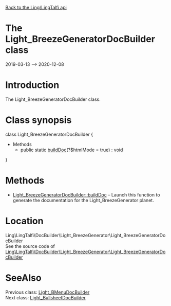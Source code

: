 [Back to the Ling/LingTalfi api](https://github.com/lingtalfi/LingTalfi/blob/master/doc/api/Ling/LingTalfi.md)



The Light_BreezeGeneratorDocBuilder class
================
2019-03-13 --> 2020-12-08






Introduction
============

The Light_BreezeGeneratorDocBuilder class.



Class synopsis
==============


class <span class="pl-k">Light_BreezeGeneratorDocBuilder</span>  {

- Methods
    - public static [buildDoc](https://github.com/lingtalfi/LingTalfi/blob/master/doc/api/Ling/LingTalfi/DocBuilder/Light_BreezeGenerator/Light_BreezeGeneratorDocBuilder/buildDoc.md)(?$htmlMode = true) : void

}






Methods
==============

- [Light_BreezeGeneratorDocBuilder::buildDoc](https://github.com/lingtalfi/LingTalfi/blob/master/doc/api/Ling/LingTalfi/DocBuilder/Light_BreezeGenerator/Light_BreezeGeneratorDocBuilder/buildDoc.md) &ndash; Launch this function to generate the documentation for the Light_BreezeGenerator planet.





Location
=============
Ling\LingTalfi\DocBuilder\Light_BreezeGenerator\Light_BreezeGeneratorDocBuilder<br>
See the source code of [Ling\LingTalfi\DocBuilder\Light_BreezeGenerator\Light_BreezeGeneratorDocBuilder](https://github.com/lingtalfi/LingTalfi/blob/master/DocBuilder/Light_BreezeGenerator/Light_BreezeGeneratorDocBuilder.php)



SeeAlso
==============
Previous class: [Light_BMenuDocBuilder](https://github.com/lingtalfi/LingTalfi/blob/master/doc/api/Ling/LingTalfi/DocBuilder/Light_BMenu/Light_BMenuDocBuilder.md)<br>Next class: [Light_BullsheetDocBuilder](https://github.com/lingtalfi/LingTalfi/blob/master/doc/api/Ling/LingTalfi/DocBuilder/Light_Bullsheet/Light_BullsheetDocBuilder.md)<br>
